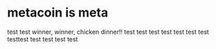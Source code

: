 # metacoin is meta

test
test
winner, winner, chicken dinner!!
test
test
test
test
test
test
test
testtest
test
test
test
test
